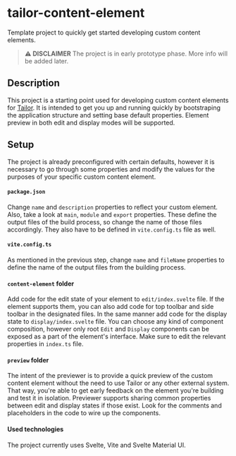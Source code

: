 # tailor-content-element

Template project to quickly get started developing custom content elements.

> **:warning: DISCLAIMER**
> The project is in early prototype phase. More info will be added later.

## Description

This project is a starting point used for developing custom content elements
for [Tailor](https://github.com/ExtensionEngine/tailor).
It is intended to get you up and running quickly by bootstraping the application
structure and setting base default properties.
Element preview in both edit and display modes will be supported.

## Setup

The project is already preconfigured with certain defaults,
however it is necessary to go through some properties and modify the values
for the purposes of your specific custom content element.

#### `package.json`

Change `name` and `description` properties to reflect your custom element.
Also, take a look at `main`, `module` and `export` properties. These define the
output files of the build process, so change the name of those files accordingly.
They also have to be defined in `vite.config.ts` file as well.

#### `vite.config.ts`

As mentioned in the previous step, change `name` and `fileName` properties to define
the name of the output files from the building process.

#### `content-element` folder

Add code for the edit state of your element to `edit/index.svelte` file. If the element
supports them, you can also add code for top toolbar and side toolbar in the designated
files. In the same manner add code for the display state to `display/index.svelte` file. 
You can choose any kind of component composition, however only root `Edit` and `Display`
components can be exposed as a part of the element's interface.
Make sure to edit the relevant properties in `index.ts` file.

#### `preview` folder

The intent of the previewer is to provide a quick preview of the custom content element
without the need to use Tailor or any other external system. That way, you're able
to get early feedback on the element you're building and test it in isolation.
Previewer supports sharing common properties between edit and display states if those exist.
Look for the comments and placeholders in the code to wire up the components.

#### Used technologies

The project currently uses Svelte, Vite and Svelte Material UI.
